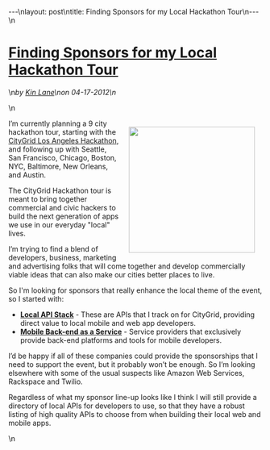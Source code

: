 ---\nlayout: post\ntitle: Finding Sponsors for my Local Hackathon Tour\n---\n<h1 class="title"><a href="#" rel="bookmark" title="Finding Sponsors for my Local Hackathon Tour">Finding Sponsors for my Local Hackathon Tour</a></h1>\n<i><span class="small">by</span> <a href="https://plus.google.com/106460238807821851374" rel="author">Kin Lane</a>\n<span class="small">on</span> <span class="post-date">04-17-2012</span>\n</i><p></p>\n<p><a href="http://citygridhackathonla.eventbrite.com/"><img style="padding: 15px;" src="http://kinlane-productions.s3.amazonaws.com/events/citygrid-la-hackathon/citygrid-los-angeles.png" alt="" width="250" align="right" /></a></p>
<p>I&rsquo;m currently planning a 9 city hackathon tour, starting with the <a href="http://citygridhackathonla.eventbrite.com/">CityGrid Los Angeles Hackathon</a>, and following up with Seattle, San Francisco, Chicago, Boston, NYC, Baltimore, New Orleans, and Austin.</p>
<p>The CityGrid Hackathon tour is meant to bring together commercial and civic hackers to build the next generation of apps we use in our everyday "local" lives.</p>
<p>I&rsquo;m trying to find a blend of developers, business, marketing and advertising folks that will come together and develop commercially viable ideas that can also make our cities better places to live.</p>
<p>So I'm looking for sponsors that really enhance the local theme of the event, so I started with:</p>
<ul class="mainlist">
<li><strong><a title="Local API Stack" href="http://www.citygridmedia.com/developer/blog/tag/stack/">Local API Stack</a></strong> - These are APIs that I track on for CityGrid, providing direct value to local mobile and web app developers.</li>
<li><strong><a title="Mobile Back-end as a Service Providers" href="http://www.citygridmedia.com/developer/blog/mobile-backend-as-a-service-roundup/">Mobile Back-end as a Service</a></strong> - Service providers that exclusively provide back-end platforms and tools for mobile developers.</li>
</ul>
<p>I&rsquo;d be happy if all of these companies could provide the sponsorships that I need to support the event, but it probably won&rsquo;t be enough.  So I&rsquo;m looking elsewhere with some of the usual suspects like Amazon Web Services, Rackspace and Twilio.</p>
<p>Regardless of what my sponsor line-up looks like I think I will still provide a directory of local APIs for developers to use, so that they have a robust listing of high quality APIs to choose from when building their local web and mobile apps.</p>\n